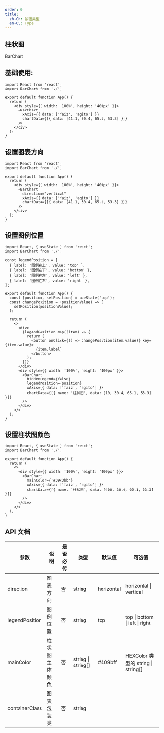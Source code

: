 ```yaml
---
order: 0
title:
  zh-CN: 按钮类型
  en-US: Type
---
```


## 柱状图

BarChart

## 基础使用:

```tsx
import React from 'react';
import BarChart from './';

export default function App() {
  return (
    <div style={{ width: '100%', height: '400px' }}>
      <BarChart
        xAxis={{ data: ['faiz', 'agito'] }}
        chartData={[{ data: [41.1, 30.4, 65.1, 53.3] }]}
      />
    </div>
  );
}
```

## 设置图表方向

```tsx
import React from 'react';
import BarChart from './';

export default function App() {
  return (
    <div style={{ width: '100%', height: '400px' }}>
      <BarChart
        direction="vertical"
        xAxis={{ data: ['faiz', 'agito'] }}
        chartData={[{ data: [41.1, 30.4, 65.1, 53.3] }]}
      />
    </div>
  );
}
```

## 设置图例位置

```tsx
import React, { useState } from 'react';
import BarChart from './';

const legendPosition = [
  { label: '图例在上', value: 'top' },
  { label: '图例在下', value: 'bottom' },
  { label: '图例在左', value: 'left' },
  { label: '图例在右', value: 'right' },
];

export default function App() {
  const [position, setPosition] = useState('top');
  const changePosition = (positionValue) => {
    setPosition(positionValue);
  };

  return (
    <>
      <div>
        {legendPosition.map((item) => {
          return (
            <button onClick={() => changePosition(item.value)} key={item.value}>
              {item.label}
            </button>
          );
        })}
      </div>
      <div style={{ width: '100%', height: '400px' }}>
        <BarChart
          hiddenLegend={false}
          legendPosition={position}
          xAxis={{ data: ['faiz', 'agito'] }}
          chartData={[{ name: '柱状图', data: [10, 30.4, 65.1, 53.3] }]}
        />
      </div>
    </>
  );
}
```

## 设置柱状图颜色

```tsx
import React, { useState } from 'react';
import BarChart from './';

export default function App() {
  return (
    <>
      <div style={{ width: '100%', height: '400px' }}>
        <BarChart
          mainColor={'#39c3bb'}
          xAxis={{ data: ['faiz', 'agito'] }}
          chartData={[{ name: '柱状图', data: [400, 30.4, 65.1, 53.3] }]}
        />
      </div>
    </>
  );
}
```

## API 文档

| 参数 | 说明 | 是否必传 | 类型 | 默认值 | 可选值 |
| --- | --- | --- | --- | --- | --- |
| direction | 图表方向 | 否 | string | horizontal | horizontal \| vertical |
| legendPosition | 图例位置 | 否 | string | top | top \| bottom \| left \| right |
| mainColor | 柱状图主体颜色 | 否 | string \| string[] | #409bff | HEXColor 类型的 string \| string[] |
| containerClass | 图表包装类 | 否 | string |  |  |
